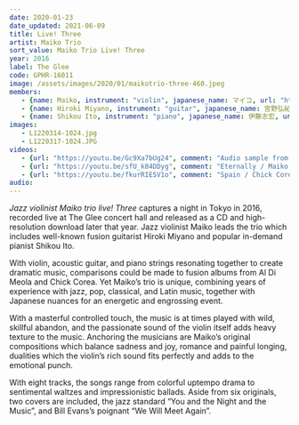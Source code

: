 ```yaml
---
date: 2020-01-23
date_updated: 2021-06-09
title: Live! Three
artist: Maiko Trio
sort_value: Maiko Trio Live! Three
year: 2016
label: The Glee
code: GPHR-16011
image: /assets/images/2020/01/maikotrio-three-460.jpeg
members:
   - {name: Maiko, instrument: "violin", japanese_name: マイコ, url: "https://jvmaiko.com/"}
   - {name: Hiroki Miyano, instrument: "guitar", japanese_name: 宮野弘紀, url: "https://ameblo.jp/hiroki-miyano/"}
   - {name: Shikou Ito, instrument: "piano", japanese_name: 伊藤志宏, url: "https://www.shikoupf.com/"}
images:
   - L1220314-1024.jpg
   - L1220317-1024.JPG
videos: 
   - {url: "https://youtu.be/Gc9Xa7bUg24", comment: "Audio sample from “Three”, the final track on this album"}
   - {url: "https://youtu.be/sfU_k84DDyg", comment: "Eternally / Maiko trio / Jazz live"}
   - {url: "https://youtu.be/fkurRIE5V1o", comment: "Spain / Chick Corea : Maiko jazz violin live!"}
audio:
---
```

*Jazz violinist Maiko trio live! Three* captures a night in Tokyo in 2016, recorded live at The Glee concert hall and released as a CD and high-resolution download later that year. Jazz violinist Maiko leads the trio which includes well-known fusion guitarist Hiroki Miyano and popular in-demand pianist Shikou Ito.

With violin, acoustic guitar, and piano strings resonating together to create dramatic music, comparisons could be made to fusion albums from Al Di Meola and Chick Corea. Yet Maiko’s trio is unique, combining years of experience with jazz, pop, classical, and Latin music, together with Japanese nuances for an energetic and engrossing event.

With a masterful controlled touch, the music is at times played with wild, skillful abandon, and the passionate sound of the violin itself adds heavy texture to the music. Anchoring the musicians are Maiko’s original compositions which balance sadness and joy, romance and painful longing, dualities which the violin’s rich sound fits perfectly and adds to the emotional punch.

With eight tracks, the songs range from colorful uptempo drama to sentimental waltzes and impressionistic ballads. Aside from six originals, two covers are included, the jazz standard “You and the Night and the Music”, and Bill Evans’s poignant “We Will Meet Again”.

